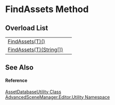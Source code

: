 # FindAssets Method


## Overload List
<table>
<tr>
<td><a href="M_AdvancedSceneManager_Editor_Utility_AssetDatabaseUtility_FindAssets__1.md">FindAssets(T)()</a></td>
<td> </td></tr>
<tr>
<td><a href="M_AdvancedSceneManager_Editor_Utility_AssetDatabaseUtility_FindAssets__1_1.md">FindAssets(T)(String[])</a></td>
<td> </td></tr>
</table>

## See Also


#### Reference
<a href="T_AdvancedSceneManager_Editor_Utility_AssetDatabaseUtility.md">AssetDatabaseUtility Class</a>  
<a href="N_AdvancedSceneManager_Editor_Utility.md">AdvancedSceneManager.Editor.Utility Namespace</a>  
